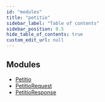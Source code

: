 ```yaml
---
id: "modules"
title: "petitio"
sidebar_label: "Table of contents"
sidebar_position: 0.5
hide_table_of_contents: true
custom_edit_url: null
---
```


## Modules

- [Petitio](modules/Petitio.md)
- [PetitioRequest](modules/PetitioRequest.md)
- [PetitioResponse](modules/PetitioResponse.md)
